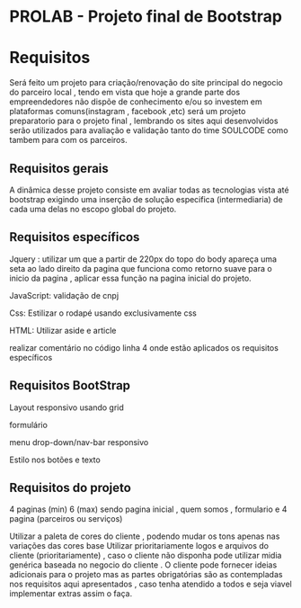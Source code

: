 <h1>PROLAB - Projeto final de Bootstrap</h1>

<h1>Requisitos</h1>

<p>Será feito um projeto para criação/renovação do site principal do negocio do parceiro local , tendo em vista que hoje a grande parte dos empreendedores não dispõe de conhecimento e/ou so investem em plataformas comuns(instagram , facebook ,etc) será um projeto preparatorio para o projeto final , lembrando os sites aqui desenvolvidos serão utilizados para avaliação e validação tanto do time SOULCODE como tambem para com os parceiros. </p>

<h2>Requisitos gerais</h2>
<p>A dinâmica desse projeto consiste em avaliar todas as tecnologias vista até bootstrap exigindo uma inserção de solução especifica (intermediaria) de cada uma delas no escopo global do projeto.</p>

<h2>Requisitos específicos</h2>
<p>Jquery : utilizar um que a partir de  220px do topo do body apareça uma seta ao lado direito da pagina que funciona como retorno suave para o inicio da pagina , aplicar essa função na pagina inicial do projeto.</p>
<p>JavaScript: validação de cnpj <p>
<p>Css: Estilizar o rodapé usando exclusivamente css</p>
<p>HTML: Utilizar aside e article</p>
realizar comentário no código linha 4 onde estão aplicados os requisitos específicos </p>

<h2>Requisitos BootStrap</h2>
<p>Layout responsivo usando grid</p> 
<p>formulário<p> 
<p>menu drop-down/nav-bar responsivo</p>
<p>Estilo nos botões e texto</p> 

<h2>Requisitos do projeto</h2> 

<p>4 paginas (min) 6 (max) sendo pagina inicial , quem somos , formulario e 4 pagina (parceiros ou serviços)</p>
<p>Utilizar a paleta de cores do cliente , podendo mudar os tons apenas nas variações das cores base
Utilizar prioritariamente logos e arquivos do cliente (prioritariamente) , caso o cliente não disponha pode utilizar midia genérica baseada no negocio do cliente .
O cliente pode fornecer ideias adicionais para o projeto mas as partes obrigatórias são as contempladas nos requisitos aqui apresentados , caso tenha atendido a todos e seja viavel implementar extras assim o faça.</p>



